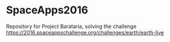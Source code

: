 # SpaceApps2016
Repository for Project Barataria, solving the challenge https://2016.spaceappschallenge.org/challenges/earth/earth-live
